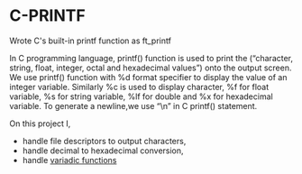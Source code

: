 # C-PRINTF
Wrote C's built-in printf function as ft_printf

In C programming language, printf() function is used to print the (“character, string, float, integer, octal and hexadecimal values”) onto the output screen.
We use printf() function with %d format specifier to display the value of an integer variable.
Similarly %c is used to display character, %f for float variable, %s for string variable, %lf for double and %x for hexadecimal variable.
To generate a newline,we use “\n” in C printf() statement.

On this project I,
- handle file descriptors to output characters,
- handle decimal to hexadecimal conversion,
- handle [variadic functions](https://www.geeksforgeeks.org/variadic-functions-in-c/)
